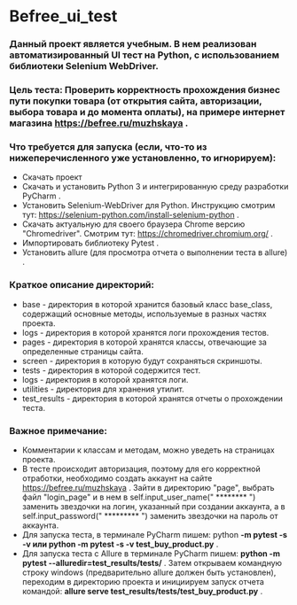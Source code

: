 # Befree_ui_test
### <div align="lef">Данный проект является учебным. В нем реализован автоматизированный UI тест на Python, с использованием библиотеки Selenium WebDriver.
### <div align="lef">Цель теста: Проверить корректность прохождения бизнес пути покупки товара (от открытия сайта, авторизации, выбора товара и до момента оплаты), на примере интернет магазина https://befree.ru/muzhskaya .
### <div align="left">Что требуется для запуска (если, что-то из нижеперечисленного уже установленно, то игнорируем):
- Скачать проект
- Скачать и установить Python 3 и интегрированную среду разработки PyCharm .
- Установить Selenium-WebDriver для Python. Инструкцию смотрим тут: https://selenium-python.com/install-selenium-python .
- Скачать актуальную для своего браузера Сhrome версию "Сhromedriver". Смотрим тут: https://chromedriver.chromium.org/ .
- Импортировать библиотеку Pytest .
- Установить allure (для просмотра отчета о выполнении теста в allure) .
 
### <div align="left">Краткое описание директорий: </div>  
  
- base - директория в которой хранится базовый класс base_class, содержащий основные методы, используемые в разных частях проекта.
- logs - директория в которой хранятся логи прохождения тестов.
- pages - директория в которой хранятся классы, отвечающие за определенные страницы сайта.
- screen - директория в которую будут сохраняться скриншоты.
- tеsts - директория в которой содержится тест.
- logs - директория в которой хранятся логи.
- utilities - директория для хранения утилит.
- test_results - директория в которой хранятся отчеты о прохождении теста.
### <div align="left">Важное примечание: </div>
- Комментарии к классам и методам, можно уведеть на страницах проекта.
- В тесте происходит авторизация, поэтому для его корректной отработки, необходимо создать аккаунт на сайте https://befree.ru/muzhskaya . Зайти в директорию "page", выбрать файл "login_page" и в нем в self.input_user_name(" ******** ") заменить звездочки на логин, указанный при создании аккаунта, а в
self.input_password(" ********* ") заменить звездочки на пароль от аккаунта.
- Для запуска теста, в терминале PyCharm пишем: python **-m pytest -s -v или python -m pytest -s -v test_buy_product.py** .
- Для запуска теста с Allure в терминале PyCharm пишем: **python -m pytest --alluredir=test_results/tests/** . Затем открываем командную строку windows (предварительно allure должен быть установлен), переходим в директорию проекта и инициируем запуск отчета командой: **allure serve test_results/tests/test_buy_product.py** .

